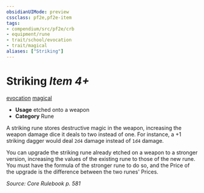 ```yaml
---
obsidianUIMode: preview
cssclass: pf2e,pf2e-item
tags:
- compendium/src/pf2e/crb
- equipment/rune
- trait/school/evocation
- trait/magical
aliases: ["Striking"]
---
```

# Striking *Item 4+*  
[evocation](evocation.md)  [magical](magical.md)  

- **Usage** etched onto a weapon
- **Category** Rune

A striking rune stores destructive magic in the weapon, increasing the weapon damage dice it deals to two instead of one. For instance, a +1 striking dagger would deal `2d4` damage instead of `1d4` damage.

You can upgrade the striking rune already etched on a weapon to a stronger version, increasing the values of the existing rune to those of the new rune. You must have the formula of the stronger rune to do so, and the Price of the upgrade is the difference between the two runes' Prices.

*Source: Core Rulebook p. 581*